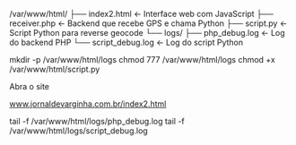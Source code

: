 /var/www/html/
├── index2.html                ← Interface web com JavaScript
├── receiver.php              ← Backend que recebe GPS e chama Python
├── script.py                 ← Script Python para reverse geocode
└── logs/
    ├── php_debug.log         ← Log do backend PHP
    └── script_debug.log      ← Log do script Python

mkdir -p /var/www/html/logs
chmod 777 /var/www/html/logs
chmod +x /var/www/html/script.py 

Abra o site

www.jornaldevarginha.com.br/index2.html

tail -f /var/www/html/logs/php_debug.log
tail -f /var/www/html/logs/script_debug.log
